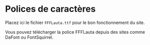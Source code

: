 # Polices de caractères

Placez ici le fichier `FFFLauta.ttf` pour le bon fonctionnement du site.

Vous pouvez télécharger la police FFFLauta depuis des sites comme DaFont ou FontSquirrel.
